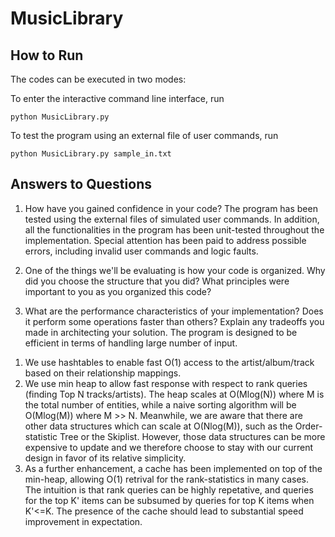 # MusicLibrary

## How to Run

The codes can be executed in two modes:

To enter the interactive command line interface, run
```
python MusicLibrary.py
```

To test the program using an external file of user commands, run
```
python MusicLibrary.py sample_in.txt
```

## Answers to Questions

1. How have you gained confidence in your code?
The program has been tested using the external files of simulated user commands. In addition, all the functionalities in the program has been unit-tested throughout the implementation. Special attention has been paid to address possible errors, including invalid user commands and logic faults.

2. One of the things we'll be evaluating is how your code is organized. Why did you choose the structure that you did? What principles were important to you as you organized this code?

3. What are the performance characteristics of your implementation? Does it perform some operations faster than others? Explain any tradeoffs you made in architecting your solution.
The program is designed to be efficient in terms of handling large number of input. 
1) We use hashtables to enable fast O(1) access to the artist/album/track based on their relationship mappings.
2) We use min heap to allow fast response with respect to rank queries (finding Top N tracks/artists). The heap scales at O(Mlog(N)) where M is the total number of entities, while a naive sorting algorithm will be O(Mlog(M)) where M >> N. Meanwhile, we are aware that there are other data structures which can scale at O(Nlog(M)), such as the Order-statistic Tree or the Skiplist. However, those data structures can be more expensive to update and we therefore choose to stay with our current design in favor of its relative simplicity.
3) As a further enhancement, a cache has been implemented on top of the min-heap, allowing O(1) retrival for the rank-statistics in many cases. The intuition is that rank queries can be highly repetative, and queries for the top K' items can be subsumed by queries for top K items when K'<=K. The presence of the cache should lead to substantial speed improvement in expectation.
